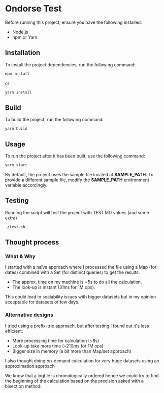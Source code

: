 # Ondorse Test

Before running this project, ensure you have the following installed:

- Node.js 
- npm or Yarn

## Installation
To install the project dependencies, run the following command:

```sh
npm install
``` 
or
```sh
yarn install
``` 

## Build
To build the project, run the following command:

```sh
yarn build
```

## Usage
To run the project after it has been built, use the following command:

```sh
yarn start
```

By default, the project uses the sample file located at **SAMPLE_PATH**. To provide a different sample file, modify the **SAMPLE_PATH** environment variable accordingly.

## Testing

Running the script will test the project with TEST.MD values (and some extra)
```sh
./test.sh
```

## Thought process

### What & Why
I started with a naïve approach where I processed the file using a Map (for dates) combined with a Set (for distinct queries) to get the results. 
- The approx. time on my machine is ~5s to do all the calculation. 
- The look-up is instant (31ms for 1M ops).

This could lead to scalability issues with bigger datasets but in my opinion acceptable for datasets of few days. 

### Alternative designs

I tried using a prefix-trie approach, but after testing I found out it's less efficient:
- More processing time for calculation (~8s)
- Look-up take more time (~210ms for 1M ops)
- Bigger size in memory (a bit more than Map/set approach)

I also thought doing on-demand calculation for very huge datasets using an approximation approach 

We know that a logfile is chronologically ordered hence we could try to find the beginning of the calculation based on the precision asked with a bisection method.


